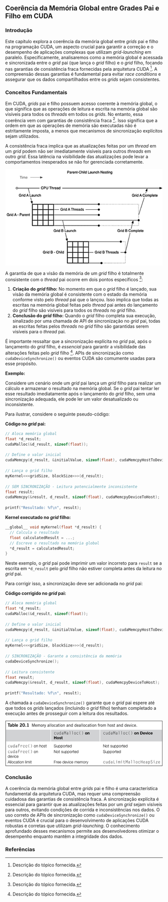 ## Coerência da Memória Global entre Grades Pai e Filho em CUDA

### Introdução

Este capítulo explora a coerência da memória global entre *grids* pai e filho na programação CUDA, um aspecto crucial para garantir a correção e o desempenho de aplicações complexas que utilizam *grid-launching* em paralelo. Especificamente, analisaremos como a memória global é acessada e sincronizada entre o *grid* pai (que lança o *grid* filho) e o *grid* filho, focando nas garantias de consistência fraca fornecidas pela arquitetura CUDA [^1]. A compreensão dessas garantias é fundamental para evitar *race conditions* e assegurar que os dados compartilhados entre os *grids* sejam consistentes.

### Conceitos Fundamentais

Em CUDA, *grids* pai e filho possuem acesso coerente à memória global, o que significa que as operações de leitura e escrita na memória global são visíveis para todos os *threads* em todos os *grids*. No entanto, essa coerência vem com garantias de consistência fraca [^1]. Isso significa que a ordem em que as operações de memória são executadas não é estritamente imposta, a menos que mecanismos de sincronização explícitos sejam utilizados.

A consistência fraca implica que as atualizações feitas por um *thread* em um *grid* podem não ser imediatamente visíveis para outros *threads* em outro *grid*. Essa latência na visibilidade das atualizações pode levar a comportamentos inesperados se não for gerenciada corretamente.

![Parent-child kernel launch nesting demonstrating CUDA dynamic parallelism execution flow.](./../images/image3.jpg)

A garantia de que a visão da memória de um *grid* filho é totalmente consistente com o *thread* pai ocorre em dois pontos específicos [^1]:

1.  **Criação do *grid* filho:** No momento em que o *grid* filho é lançado, sua visão da memória global é consistente com o estado da memória conforme visto pelo *thread* pai que o lançou. Isso implica que todas as escritas na memória global feitas pelo *thread* pai antes do lançamento do *grid* filho são visíveis para todos os *threads* no *grid* filho.
2.  **Conclusão do *grid* filho:** Quando o *grid* filho completa sua execução, sinalizado por uma chamada de API de sincronização no *grid* pai, todas as escritas feitas pelos *threads* no *grid* filho são garantidas serem visíveis para o *thread* pai.

É importante ressaltar que a sincronização explícita no *grid* pai, após o lançamento do *grid* filho, é *essencial* para garantir a visibilidade das alterações feitas pelo *grid* filho [^1]. APIs de sincronização como `cudaDeviceSynchronize()` ou eventos CUDA são comumente usadas para esse propósito.

**Exemplo:**

Considere um cenário onde um *grid* pai lança um *grid* filho para realizar um cálculo e armazenar o resultado na memória global. Se o *grid* pai tentar ler esse resultado imediatamente após o lançamento do *grid* filho, sem uma sincronização adequada, ele pode ler um valor desatualizado ou inconsistente.

Para ilustrar, considere o seguinte pseudo-código:

**Código no *grid* pai:**

```c++
// Aloca memória global
float *d_result;
cudaMalloc(&d_result, sizeof(float));

// Define o valor inicial
cudaMemcpy(d_result, &initialValue, sizeof(float), cudaMemcpyHostToDevice);

// Lança o grid filho
myKernel<<<gridSize, blockSize>>>(d_result);

// SEM SINCRONIZAÇÃO - Leitura potencialmente inconsistente
float result;
cudaMemcpy(&result, d_result, sizeof(float), cudaMemcpyDeviceToHost);

printf("Resultado: %f\n", result);
```

**Kernel executado no *grid* filho:**

```c++
__global__ void myKernel(float *d_result) {
  // Calcula o resultado
  float calculatedResult = ...;
  // Escreve o resultado na memória global
  *d_result = calculatedResult;
}
```

Neste exemplo, o *grid* pai pode imprimir um valor incorreto para `result` se a escrita em `*d_result` pelo *grid* filho não estiver completa antes da leitura no *grid* pai.

Para corrigir isso, a sincronização deve ser adicionada no *grid* pai:

**Código corrigido no *grid* pai:**

```c++
// Aloca memória global
float *d_result;
cudaMalloc(&d_result, sizeof(float));

// Define o valor inicial
cudaMemcpy(d_result, &initialValue, sizeof(float), cudaMemcpyHostToDevice);

// Lança o grid filho
myKernel<<<gridSize, blockSize>>>(d_result);

// SINCRONIZAÇÃO - Garante a consistência da memória
cudaDeviceSynchronize();

// Leitura consistente
float result;
cudaMemcpy(&result, d_result, sizeof(float), cudaMemcpyDeviceToHost);

printf("Resultado: %f\n", result);
```

A chamada a `cudaDeviceSynchronize()` garante que o *grid* pai espere até que todos os *grids* lançados (incluindo o *grid* filho) tenham completado a execução antes de prosseguir com a leitura dos resultados.

![Memory allocation and deallocation behavior of `cudaMalloc()` and `cudaFree()` from host and device.](./../images/image1.jpg)

### Conclusão

A coerência da memória global entre *grids* pai e filho é uma característica fundamental da arquitetura CUDA, mas requer uma compreensão cuidadosa das garantias de consistência fraca. A sincronização explícita é essencial para garantir que as atualizações feitas por um *grid* sejam visíveis para outros, evitando condições de corrida e inconsistências nos dados. O uso correto de APIs de sincronização como `cudaDeviceSynchronize()` ou eventos CUDA é crucial para o desenvolvimento de aplicações CUDA robustas e corretas que utilizam *grid-launching*. O conhecimento aprofundado desses mecanismos permite aos desenvolvedores otimizar o desempenho enquanto mantêm a integridade dos dados.

### Referências
[^1]: Descrição do tópico fornecida.
<!-- END -->